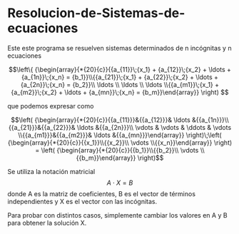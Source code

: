 # Resolucion-de-Sistemas-de-ecuaciones

Este este programa se resuelven sistemas determinados de n incógnitas y n ecuaciones

$$\left\{ {\begin{array}{*{20}{c}}{{a_{11}}\;{x_1} + {a_{12}}\;{x_2} + \ldots + {a_{1n}}\;{x_n} = {b_1}}\\{{a_{21}}\;{x_1} + {a_{22}}\;{x_2} + \ldots + {a_{2n}}\;{x_n} = {b_2}}\\ \ldots \\ \ldots \\ \ldots \\{{a_{m1}}\;{x_1} + {a_{m2}}\;{x_2} + \ldots + {a_{mn}}\;{x_n} = {b_m}}\end{array}} \right) $$

que podemos expresar como 

$$\left( {\begin{array}{*{20}{c}}{{a_{11}}}&{{a_{12}}}& \ldots &{{a_{1n}}}\\{{a_{21}}}&{{a_{22}}}& \ldots &{{a_{2n}}}\\ \vdots & \vdots & \ddots & \vdots \\{{a_{m1}}}&{{a_{m2}}}& \ldots &{{a_{mn}}}\end{array}} \right)\;\left( {\begin{array}{*{20}{c}}{{x_1}}\\{{x_2}}\\ \vdots \\{{x_n}}\end{array}} \right) = \left( {\begin{array}{*{20}{c}}{{b_1}}\\{{b_2}}\\ \vdots \\{{b_m}}\end{array}} \right)$$

Se utiliza la notación matricial $$A\cdot X = B$$ donde A es la matriz de coeficientes, B es el vector de términos independientes y X es el vector con las incógnitas.

Para probar con distintos casos, simplemente cambiar los valores en A y B para obtener la solución X.


